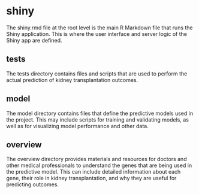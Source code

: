 # shiny
The shiny.rmd file at the root level is the main R Markdown file that runs the Shiny application. This is where the user interface and server logic of the Shiny app are defined.

## tests
The tests directory contains files and scripts that are used to perform the actual prediction of kidney transplantation outcomes. 

## model
The model directory contains files that define the predictive models used in the project. This may include scripts for training and validating models, as well as for visualizing model performance and other data.

## overview
The overview directory provides materials and resources for doctors and other medical professionals to understand the genes that are being used in the predictive model. This can include detailed information about each gene, their role in kidney transplantation, and why they are useful for predicting outcomes.
